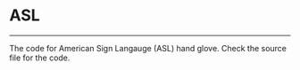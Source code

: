 # ASL
_________________________________________

The code for American Sign Langauge (ASL) hand glove.
Check the source file for the code.

